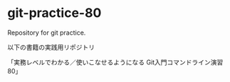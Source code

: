 # git-practice-80
Repository for git practice.

以下の書籍の実践用リポジトリ

「実務レベルでわかる／使いこなせるようになる Git入門コマンドライン演習80」